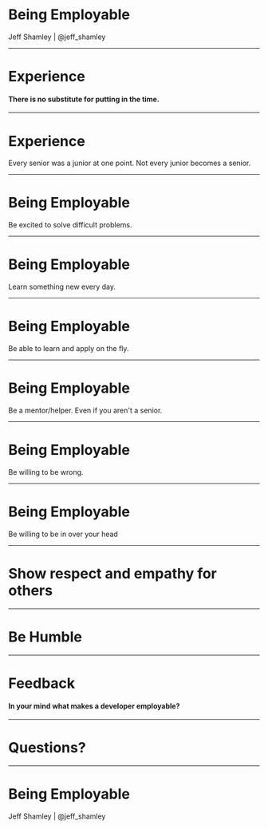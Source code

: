 
# Being Employable

Jeff Shamley | @jeff_shamley

---

# Experience

#### There is no substitute for putting in the time.
<!-- .element: class="fragment" -->

___

# Experience

Every senior was a junior at one point.
Not every junior becomes a senior.

---

# Being Employable

Be excited to solve difficult problems.
<!-- .element: class="fragment" -->

___

# Being Employable

Learn something new every day.

___

# Being Employable

Be able to learn and apply on the fly.

---

# Being Employable

Be a mentor/helper. Even if you aren't a senior.
<!-- .element: class="fragment" -->

---

# Being Employable

Be willing to be wrong.
<!-- .element: class="fragment" -->

---

# Being Employable

Be willing to be in over your head
<!-- .element: class="fragment" -->

---

# Show respect and empathy for others

---

# Be Humble

---

# Feedback

#### In your mind what makes a developer employable?
<!-- .element: class="fragment" -->

---

# Questions?

---

# Being Employable

Jeff Shamley | @jeff_shamley